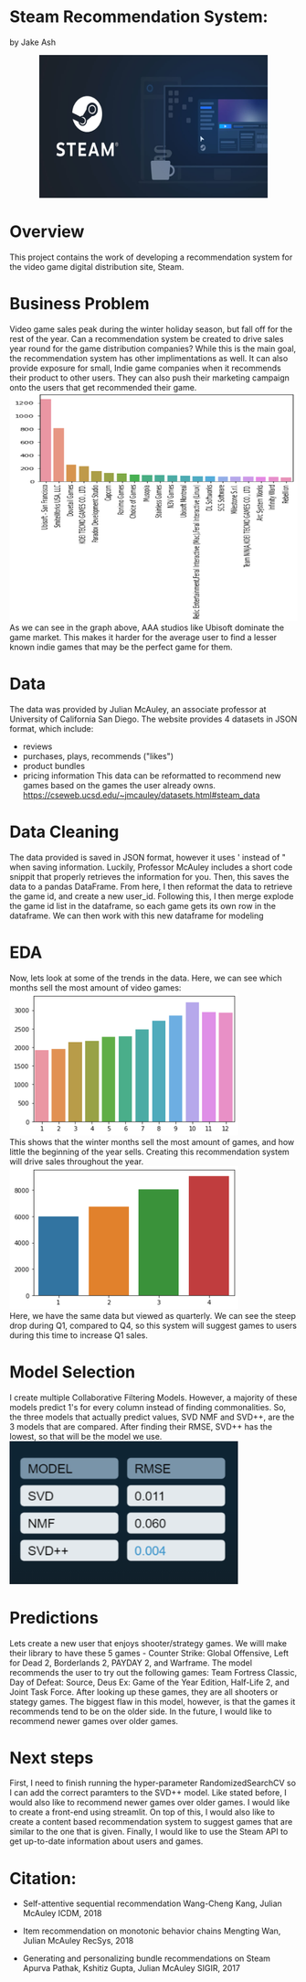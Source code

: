 # Steam Recommendation System:

by Jake Ash

<p align="center"><img src="images/steam_pic.jpeg" width="400" height="250" /></p>

# Overview
This project contains the work of developing a recommendation system for the video game digital distribution site, Steam.

# Business Problem
Video game sales peak during the winter holiday season, but fall off for the rest of the year. Can a recommendation system be created to drive sales year round for the game distribution companies? 
While this is the main goal, the recommendation system has other implimentations as well. It can also provide exposure for small, Indie game companies when it recommends their product to other users. They can also push their marketing campaign onto the users that get recommended their game.
<br />
<img src="images/publishers.png" width="600" height="400" /><br/>
As we can see in the graph above, AAA studios like Ubisoft dominate the game market. This makes it harder for the average user to find a lesser known indie games that may be the perfect game for them.
# Data
The data was provided by Julian McAuley, an associate professor at University of California San Diego. The website provides 4 datasets in JSON format, which include:
* reviews
* purchases, plays, recommends ("likes")
* product bundles
* pricing information
This data can be reformatted to recommend new games based on the games the user already owns.
https://cseweb.ucsd.edu/~jmcauley/datasets.html#steam_data

# Data Cleaning
The data provided is saved in JSON format, however it uses ' instead of " when saving information. Luckily, Professor McAuley includes a short code snippit that properly retrieves the information for you. Then, this saves the data to a pandas DataFrame. From here, I then reformat the data to retrieve the game id, and create a new user_id. Following this, I then merge explode the game id list in the dataframe, so each game gets its own row in the dataframe. We can then work with this new dataframe for modeling

# EDA
Now, lets look at some of the trends in the data. Here, we can see which months sell the most amount of video games:
<br />
<img src="images/months.png" width="400" height="250" />
<br />
This shows that the winter months sell the most amount of games, and how little the beginning of the year sells. Creating this recommendation system will drive sales throughout the year.
<br />
<img src="images/quarter.png" width="400" height="250" />
<br />
Here, we have the same data but viewed as quarterly. We can see the steep drop during Q1, compared to Q4, so this system will suggest games to users during this time to increase Q1 sales.
# Model Selection

I create multiple Collaborative Filtering Models. However, a majority of these models predict 1's for every column instead of finding commonalities. So, the three models that actually predict values, SVD NMF and SVD++, are the 3 models that are compared. After finding their RMSE, SVD++ has the lowest, so that will be the model we use.
<br />
<img src="images/models.PNG" width="400" height="250" />
<br />


# Predictions

Lets create a new user that enjoys shooter/strategy games. We willl make their library to have these 5 games - Counter Strike: Global Offensive, Left for Dead 2, Borderlands 2, PAYDAY 2, and Warframe. The model recommends the user to try out the following games: Team Fortress Classic, Day of Defeat: Source, Deus Ex: Game of the Year Edition, Half-Life 2, and Joint Task Force. After looking up these games, they are all shooters or stategy games. The biggest flaw in this model, however, is that the games it recommends tend to be on the older side. In the future, I would like to recommend newer games over older games.
 


# Next steps
First, I need to finish running the hyper-parameter RandomizedSearchCV so I can add the correct paramters to the SVD++ model. Like stated before, I would also like to recommend newer games over older games. I would like to create a front-end using streamlit. On top of this, I would also like to create a content based recommendation system to suggest games that are similar to the one that is given. Finally, I would like to use the Steam API to get up-to-date information about users and games.

# Citation:

* Self-attentive sequential recommendation
Wang-Cheng Kang, Julian McAuley
ICDM, 2018

* Item recommendation on monotonic behavior chains
Mengting Wan, Julian McAuley
RecSys, 2018

* Generating and personalizing bundle recommendations on Steam
Apurva Pathak, Kshitiz Gupta, Julian McAuley
SIGIR, 2017